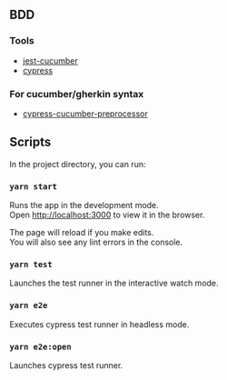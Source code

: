 ## BDD

### Tools
* [jest-cucumber](https://www.npmjs.com/package/jest-cucumber)
* [cypress](https://www.npmjs.com/package/cypress)

### For cucumber/gherkin syntax
* [cypress-cucumber-preprocessor](https://www.npmjs.com/package/cypress-cucumber-preprocessor)



## Scripts

In the project directory, you can run:

### `yarn start`

Runs the app in the development mode.\
Open [http://localhost:3000](http://localhost:3000) to view it in the browser.

The page will reload if you make edits.\
You will also see any lint errors in the console.

### `yarn test`

Launches the test runner in the interactive watch mode.

### `yarn e2e`

Executes cypress test runner in headless mode.

### `yarn e2e:open`

Launches cypress test runner.
